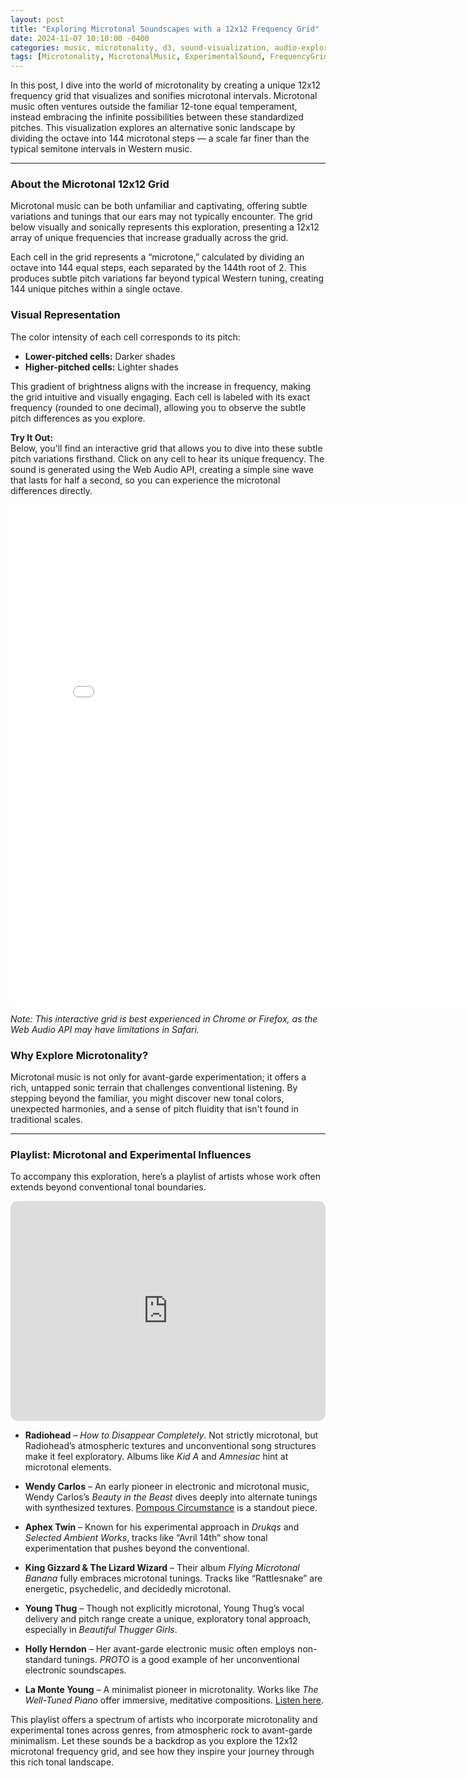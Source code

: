 ```yaml
---
layout: post
title: "Exploring Microtonal Soundscapes with a 12x12 Frequency Grid"
date: 2024-11-07 10:10:00 -0400
categories: music, microtonality, d3, sound-visualization, audio-exploration
tags: [Microtonality, MicrotonalMusic, ExperimentalSound, FrequencyGrid, AudioVisualization]
---
```


In this post, I dive into the world of microtonality by creating a unique 12x12 frequency grid that visualizes and sonifies microtonal intervals. Microtonal music often ventures outside the familiar 12-tone equal temperament, instead embracing the infinite possibilities between these standardized pitches. This visualization explores an alternative sonic landscape by dividing the octave into 144 microtonal steps — a scale far finer than the typical semitone intervals in Western music.

---

### About the Microtonal 12x12 Grid
Microtonal music can be both unfamiliar and captivating, offering subtle variations and tunings that our ears may not typically encounter. The grid below visually and sonically represents this exploration, presenting a 12x12 array of unique frequencies that increase gradually across the grid.

Each cell in the grid represents a “microtone,” calculated by dividing an octave into 144 equal steps, each separated by the 144th root of 2. This produces subtle pitch variations far beyond typical Western tuning, creating 144 unique pitches within a single octave.

### Visual Representation
The color intensity of each cell corresponds to its pitch:
- **Lower-pitched cells:** Darker shades
- **Higher-pitched cells:** Lighter shades

This gradient of brightness aligns with the increase in frequency, making the grid intuitive and visually engaging. Each cell is labeled with its exact frequency (rounded to one decimal), allowing you to observe the subtle pitch differences as you explore.

**Try It Out:**  
Below, you'll find an interactive grid that allows you to dive into these subtle pitch variations firsthand. Click on any cell to hear its unique frequency. The sound is generated using the Web Audio API, creating a simple sine wave that lasts for half a second, so you can experience the microtonal differences directly.

<div style="text-align: center;">
    <iframe src="/assets/sound-to-color-microtone" width="800" height="800" frameborder="0"></iframe>
</div>

*Note: This interactive grid is best experienced in Chrome or Firefox, as the Web Audio API may have limitations in Safari.*

### Why Explore Microtonality?
Microtonal music is not only for avant-garde experimentation; it offers a rich, untapped sonic terrain that challenges conventional listening. By stepping beyond the familiar, you might discover new tonal colors, unexpected harmonies, and a sense of pitch fluidity that isn't found in traditional scales.

---

### Playlist: Microtonal and Experimental Influences

To accompany this exploration, here’s a playlist of artists whose work often extends beyond conventional tonal boundaries. 

<iframe style="border-radius:12px" src="https://open.spotify.com/embed/playlist/1dCOh7Kb9nmsuVCmUj07mD?utm_source=generator&theme=0" width="100%" height="352" frameBorder="0" allowfullscreen="" allow="autoplay; clipboard-write; encrypted-media; fullscreen; picture-in-picture" loading="lazy"></iframe>

- **Radiohead** – *How to Disappear Completely*. Not strictly microtonal, but Radiohead’s atmospheric textures and unconventional song structures make it feel exploratory. Albums like *Kid A* and *Amnesiac* hint at microtonal elements.
  
- **Wendy Carlos** – An early pioneer in electronic and microtonal music, Wendy Carlos’s *Beauty in the Beast* dives deeply into alternate tunings with synthesized textures. [Pompous Circumstance](https://www.youtube.com/watch?v=3nNgDh5PS8w&list=RD3nNgDh5PS8w&index=1) is a standout piece.

- **Aphex Twin** – Known for his experimental approach in *Drukqs* and *Selected Ambient Works*, tracks like “Avril 14th” show tonal experimentation that pushes beyond the conventional.

- **King Gizzard & The Lizard Wizard** – Their album *Flying Microtonal Banana* fully embraces microtonal tunings. Tracks like “Rattlesnake” are energetic, psychedelic, and decidedly microtonal.

- **Young Thug** – Though not explicitly microtonal, Young Thug’s vocal delivery and pitch range create a unique, exploratory tonal approach, especially in *Beautiful Thugger Girls*.

- **Holly Herndon** – Her avant-garde electronic music often employs non-standard tunings. *PROTO* is a good example of her unconventional electronic soundscapes.

- **La Monte Young** – A minimalist pioneer in microtonality. Works like *The Well-Tuned Piano* offer immersive, meditative compositions. [Listen here](https://www.youtube.com/watch?v=cKkQp-iR_40).

This playlist offers a spectrum of artists who incorporate microtonality and experimental tones across genres, from atmospheric rock to avant-garde minimalism. Let these sounds be a backdrop as you explore the 12x12 microtonal frequency grid, and see how they inspire your journey through this rich tonal landscape.
